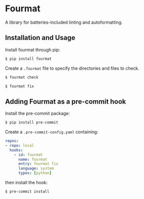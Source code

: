 # Fourmat

A library for batteries-included linting and autoformatting.

## Installation and Usage

Install fourmat through pip:

```sh
$ pip install fourmat
```

Create a `.fourmat` file to specify the directories and files to check.

```sh
$ fourmat check

$ fourmat fix
```

## Adding Fourmat as a pre-commit hook

Install the pre-commit package:

```sh
$ pip install pre-commit
```

Create a `.pre-commit-config.yaml` containing:

```yaml
repos:
- repo: local
  hooks:
    - id: fourmat
      name: fourmat
      entry: fourmat fix
      language: system
      types: [python]
```

then install the hook:

```
$ pre-commit install
```
